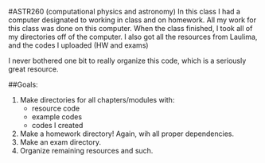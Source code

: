 #ASTR260 (computational physics and astronomy)
In this class I had a computer designated to working in class and on homework. 
All my work for this class was done on this computer.
When the class finished, I took all of my directories off of the computer. 
I also got all the resources from Laulima, and the codes I uploaded (HW and exams)

I never bothered one bit to really organize this code, which is a seriously great resource.

##Goals:
1. Make directories for all chapters/modules with:
      * resource code 
      * example codes
      * codes I created
2. Make a homework directory! Again, wih all proper dependencies.
3. Make an exam directory.
4. Organize remaining resources and such.

